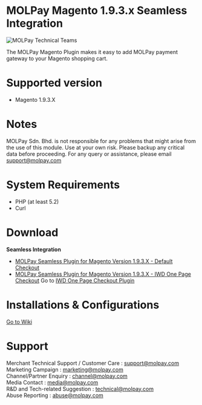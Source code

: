 MOLPay Magento 1.9.3.x Seamless Integration
=====================
![MOLPay Technical Teams](https://github.com/MOLPay/Magento_Plugin/wiki/images/molpay-developer.jpg)

The MOLPay Magento Plugin makes it easy to add MOLPay payment gateway to your Magento shopping cart.

# Supported version
- Magento 1.9.3.X

# Notes
MOLPay Sdn. Bhd. is not responsible for any problems that might arise from the use of this module. Use at your own risk. Please backup any critical data before proceeding. For any query or assistance, please email support@molpay.com

# System Requirements
- PHP (at least 5.2) 
- Curl

# Download
**Seamless Integration**
* [MOLPay Seamless Plugin for Magento Version 1.9.3.X - Default Checkout](https://github.com/MOLPay/Magento_Plugin/releases/tag/v1.9.3.x)
* [MOLPay Seamless Plugin for Magento Version 1.9.3.X - IWD One Page Checkout](https://github.com/MOLPay/Magento_Plugin/tree/Version-1.9.3.x/dist) Go to [IWD One Page Checkout Plugin](https://www.magentocommerce.com/magento-connect/checkout-suite-one-page-checkout.html)

# Installations & Configurations
[Go to Wiki](https://github.com/MOLPay/Magento_Plugin/wiki/Installation)


# Support

Merchant Technical Support / Customer Care : support@molpay.com <br>
Marketing Campaign : marketing@molpay.com <br>
Channel/Partner Enquiry : channel@molpay.com <br>
Media Contact : media@molpay.com <br>
R&D and Tech-related Suggestion : technical@molpay.com <br>
Abuse Reporting : abuse@molpay.com
